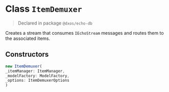 # Class `ItemDemuxer`
> Declared in package `@dxos/echo-db`

Creates a stream that consumes  `IEchoStream`  messages and routes them to the associated items.

## Constructors
```ts
new ItemDemuxer(
_itemManager: ItemManager,
_modelFactory: ModelFactory,
_options: ItemDemuxerOptions
)
```
